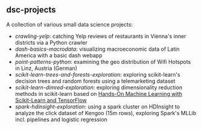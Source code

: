 ## dsc-projects

A collection of various small data science projects:

- *crawling-yelp*: catching Yelp reviews of restaurants in Vienna's inner districts via a Python crawler
- *dash-basics-macrodata*: visualizing macroeconomic data of Latin America with a basic dash webapp
- *point-patterns-python*: examining the geo distribution of Wifi Hotspots in Linz, Austria (German)
- *scikit-learn-trees-and-forests-exploration*: exploring scikit-learn's decision trees and random forests using a telemarketing dataset
- *scikit-learn-dimred-exploration*: exploring dimensionality reduction methods in scikit-learn based on [Hands-On Machine Learning with Scikit-Learn and TensorFlow](http://shop.oreilly.com/product/0636920052289.do)
- *spark-hdinsight-exploration*: using a spark cluster on HDInsight to analyze the click dataset of Kengoo (15m rows), exploring Spark's MLLib incl. pipelines and logistic regression 
